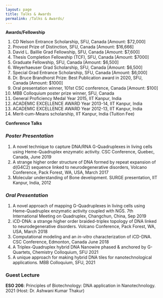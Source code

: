 ```yaml
---
layout: page
title: Talks & Awards
permalink: /Talks & Awards/
---
```


**Awards/Fellowship**
1. CD Nelson Entrance Scholarship, SFU, Canada [Amount: $72,000]
2. Provost Prize of Distinction, SFU, Canada [Amount: $16,666]
3. David L. Baillie Grad Fellowship, SFU, Canada [Amount: $7,600]
4. Thesis Completion Fellowship (TCF), SFU, Canada [Amount: $7000]
5. Graduate Fellowship, SFU, Canada [Amount: $6,500]
5. Weyerhaeuser Grad Scholarship, SFU, Canada [Amount: $6,500]
6. Special Grad Entrance Scholarship, SFU, Canada [Amount: $6,000]
7. Dr. Bruce Brandhorst Prize: Best Publication award in 2020, SFU, Canada [Amount: $1000]
8. Oral presentation winner, 101st CSC conference, Canada [Amount: $100]
9. MBB Colloquium poster prize winner, SFU, Canada
10. General Proficiency Medal Year 2015, IIT Kanpur, India
11. ACADEMIC EXCELLENCE AWARD Year 2013-14, IIT Kanpur, India
12. ACADEMIC EXCELLENCE AWARD Year 2012-13, IIT Kanpur, India
13. Merit-cum-Means scholarship, IIT Kanpur, India (Tuition Fee)

**Conference Talks**
### _Poster Presentation_
1. A novel technique to capture DNA/RNA G-Quadruplexes in living cells using Heme-Quadruplex enzymatic activity. CSC Conference, Quebec, Canada, June 2019
2. A strange higher order structure of DNA formed by repeat expansion of d(G4C2) sequence linked to neurodegenerative disorders, Volcano Conference, Pack Forest, WA, USA, March 2017
3. Molecular understanding of Bone development. SURGE presentation, IIT Kanpur, India, 2012

### _Oral Presentation_
1. A novel approach of mapping G-Quadruplexes in living cells using Heme-Quadruplex enzymatic activity coupled with NGS. 7th International Meeting on Quadruplex, Changchun, China, Sep 2019
2. iCD-DNA: a strange higher order braided-triplex topology of DNA linked to neurodegenerative disorders. Volcano Conference, Pack Forest, WA, USA, March 2018
3. Computational modeling and an _in-vitro_ characterization of iCD-DNA. CSC Conference, Edmonton, Canada June 2018
4. A Triplex-Quadruplex hybrid DNA Nanowire phased & anchored by G-Quartets, Chemistry Colloquium, SFU 2021
5. A unique approach for making hybrid DNA tiles for nanotechnological applications. MBB Colloquium, SFU, 2021

### Guest Lecture
**ESO 206**: Principles of Biotechnology: DNA application in Nanotechnology. 2021 (Host: Dr. Ashwani Kumar Thakur)



